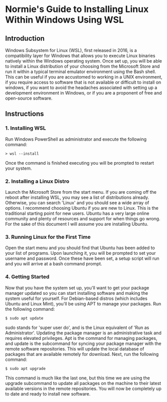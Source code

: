 # Normie's Guide to Installing Linux Within Windows Using WSL

## Introduction

Windows Subsystem for Linux (WSL), first released in 2016, is a compatibility
layer for Windows that allows you to execute Linux binaries natively within the
Windows operating system. Once set up, you will be able to install a Linux
distribution of your choosing from the Microsoft Store and run it within a
typical terminal emulator environment using the Bash shell. This can be useful
if you are accustomed to working in a UNIX environment, if you require access to
software that is not available or difficult to install on windows, if you want
to avoid the headaches associated with setting up a development environment in
Windows, or if you are a proponent of free and open-source software.

## Instructions

### 1. Installing WSL

Run Windows PowerShell as administrator and execute the
following command:

	> wsl --install

Once the command is finished executing you will be prompted to restart your
system. 

### 2. Installing a Linux Distro

Launch the Microsoft Store from the start menu.
If you are coming off the reboot after installing WSL, you may see a list of
distributions already. Otherwise, you can search 'Linux' and you should see
a wide array of options. I recommend choosing Ubuntu if you are new to Linux.
This is the traditional starting point for new users. Ubuntu has a very large
online community and plenty of resources and support for when things go wrong.
For the sake of this document I will assume you are installing Ubuntu.

### 3. Running Linux for the First Time

Open the start menu and you should find that Ubuntu has been added to your list
of programs. Upon launching it, you will be prompted to set your username and
password. Once these have been set, a setup script will run and you will arrive
at a bash command prompt.

### 4. Getting Started

Now that you have the system set up, you'll want to get
your package manager updated so you can start installing software and making the
system useful for yourself. For Debian-based distros (which includes Ubuntu and
Linux Mint), you'll be using APT to manage your packages. Run the following
command:

	$ sudo apt update

sudo stands for 'super user do', and is the Linux equivalent of 'Run as
Administrator'. Updating the package manager is an administrative task and
requires elevated privileges. Apt is the command for managing packages, and
update is the subcommand for syncing your package manager with the remote
software repositories. This will update the local database of packages that are
available remotely for download. Next, run the following command:

	$ sudo apt upgrade

This command is much like the last one, but this time we are using the upgrade
subcommand to update all packages on the machine to their latest available
versions in the remote repositories. You will now be completely up to date and
ready to install new software.

